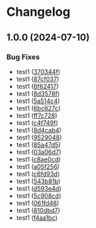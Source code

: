# Changelog

## 1.0.0 (2024-07-10)


### Bug Fixes

* test1 ([370344f](https://github.com/Hyodori04/release-please-v4/commit/370344f3bb1a2c3be3937ddad615e6e7accedc68))
* test1 ([87cf037](https://github.com/Hyodori04/release-please-v4/commit/87cf0370132863162fd26fdd1297978273089cf0))
* test1 ([6f62417](https://github.com/Hyodori04/release-please-v4/commit/6f62417e69978262b91860116f14be7ae7b51df6))
* test1 ([8d3578f](https://github.com/Hyodori04/release-please-v4/commit/8d3578f497a9e0bdd8869c1c638933bda4710690))
* test1 ([5a514c4](https://github.com/Hyodori04/release-please-v4/commit/5a514c48008394d6286d202886dfc43306272852))
* test1 ([6bc627c](https://github.com/Hyodori04/release-please-v4/commit/6bc627c73df63bf45d352b5a1efd74e50fc78254))
* test1 ([ff7c728](https://github.com/Hyodori04/release-please-v4/commit/ff7c728fc14692f43cdf20d1fcf0643b86e9d8db))
* test1 ([c4f749f](https://github.com/Hyodori04/release-please-v4/commit/c4f749fea82b8bc6ea15bba802220831a5fbc743))
* test1 ([8d4cab4](https://github.com/Hyodori04/release-please-v4/commit/8d4cab46fbab1f2dfdfd6162007655efc1b2d13f))
* test1 ([9529048](https://github.com/Hyodori04/release-please-v4/commit/9529048a112b6d963d0f370487a481ef1db2fb9a))
* test1 ([85a47d5](https://github.com/Hyodori04/release-please-v4/commit/85a47d57330a74b58f5b10a29ae844cf864086e8))
* test1 ([03a06d7](https://github.com/Hyodori04/release-please-v4/commit/03a06d745eea74681fcfb7170b2eae55759fcfd3))
* test1 ([c8ae0cd](https://github.com/Hyodori04/release-please-v4/commit/c8ae0cdfc92dc8f2b50615a53d566d7d38311407))
* test1 ([a05f256](https://github.com/Hyodori04/release-please-v4/commit/a05f25607c97847a8a401602b48fdaf3b9a278a4))
* test1 ([c6fd93d](https://github.com/Hyodori04/release-please-v4/commit/c6fd93d75f68e7cd8b854dcd693a768555971fa6))
* test1 ([543b81b](https://github.com/Hyodori04/release-please-v4/commit/543b81b910ef313def862cbe81ee4d76bc742cb1))
* test1 ([d593e4d](https://github.com/Hyodori04/release-please-v4/commit/d593e4da96b807b93129d23b4d8a4e1bb4235618))
* test1 ([5c908cd](https://github.com/Hyodori04/release-please-v4/commit/5c908cd82f6b7316b68a3c97e17b19eaac6e6494))
* test1 ([061fd48](https://github.com/Hyodori04/release-please-v4/commit/061fd4821748d198b45dd682cb88e782f12f8e95))
* test1 ([810dbd7](https://github.com/Hyodori04/release-please-v4/commit/810dbd7b9e107e50ba9ec676fbf569923658fd5d))
* test1 ([f4aa1bc](https://github.com/Hyodori04/release-please-v4/commit/f4aa1bc5ae1fd8139d3ea589a0099f7784a3a923))
